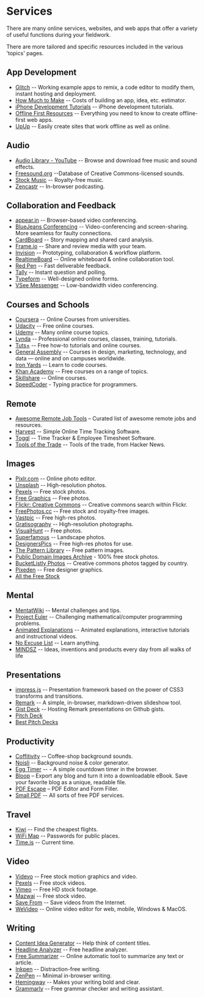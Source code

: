 # Services

There are many online services, websites, and web apps that offer a variety of useful functions during your fieldwork.

There are more tailored and specific resources included in the various 'topics' pages.



## App Development
- [Glitch](https://glitch.com/) -- Working example apps to remix, a code editor to modify them, instant hosting and deployment.
- [How Much to Make](http://howmuchtomake.com/) -- Costs of building an app, idea, etc. estimator.
- [iPhone Development Tutorials](http://www.raywenderlich.com/) -- iPhone development tutorials.
- [Offline First Resources](https://github.com/pazguille/offline-first) -- Everything you need to know to create offline-first web apps.
- [UpUp](https://github.com/TalAter/UpUp/) -- Easily create sites that work offline as well as online.



## Audio
- [Audio Library - YouTube](https://www.youtube.com/audiolibrary/music) -- Browse and download free music and sound effects.
- [Freesound.org](http://www.freesound.org/) --Database of Creative Commons-licensed sounds.
- [Stock Music](https://www.pond5.com/royalty-free-music/) -- Royalty-free music.
- [Zencastr](https://zencastr.com/) -- In-browser podcasting.



## Collaboration and Feedback
- [appear.in](https://appear.in/) -- Browser-based video conferencing.
- [BlueJeans Conferencing](https://www.bluejeans.com/) -- Video-conferencing and screen-sharing. More seamless for faulty connections.
- [CardBoard](https://cardboardit.com/) -- Story mapping and shared card analysis.
- [Frame.io](http://frame.io/) -- Share and review media with your team.
- [Invision](http://www.invisionapp.com/) -- Prototyping, collaboration & workflow platform.
- [RealtimeBoard](https://realtimeboard.com/) -- Online whiteboard & online collaboration tool.
- [Red Pen](https://redpen.io/) -- Fast deliverable feedback.
- [Tally](http://tally.tl/) -- Instant question and polling.
- [Typeform](https://www.typeform.com/) -- Well-designed online forms.
- [VSee Messenger](https://vsee.com/) -- Low-bandwidth video conferencing.



## Courses and Schools
- [Coursera](https://www.coursera.org/) -- Online Courses from universities.
- [Udacity](https://www.udacity.com/) -- Free online courses.
- [Udemy](https://www.udemy.com/) -- Many online course topics.
- [Lynda](https://www.lynda.com/) -- Professional online courses, classes, training, tutorials.
- [Tuts+](https://tutsplus.com/) -- Free how-to tutorials and online courses.
- [General Assembly](https://generalassemb.ly/) -- Courses in design, marketing, technology, and data — online and on campuses worldwide.
- [Iron Yards](https://www.theironyard.com/) -- Learn to code courses.
- [Khan Academy](https://www.khanacademy.org/) -- Free courses on a range of topics.
- [Skillshare](https://www.skillshare.com/) -- Online courses.
- [SpeedCoder](http://www.speedcoder.net/) - Typing practice for programmers.



## Remote
- [Awesome Remote Job Tools](https://github.com/lukasz-madon/awesome-remote-job/) – Curated list of awesome remote jobs and resources.
- [Harvest](https://www.getharvest.com/) -- Simple Online Time Tracking Software.
- [Toggl](https://www.toggl.com/) -- Time Tracker & Employee Timesheet Software.
- [Tools of the Trade](https://github.com/cjbarber/ToolsOfTheTrade#user-content-api-builder) -- Tools of the trade, from Hacker News.



## Images
- [Pixlr.com](https://pixlr.com/) -- Online photo editor.
- [Unsplash](https://unsplash.com/) -- High-resolution photos.
- [Pexels](https://www.pexels.com/) -- Free stock photos.
- [Free Graphics](http://picjumbo.com/) -- Free photos.
- [Flickr: Creative Commons](https://www.flickr.com/creativecommons/) -- Creative commons search within Flickr.
- [FreePhotos.cc](https://freephotos.cc/) -- Free stock and royalty-free images.
- [Vastpic](http://vastpic.com/) -- Free high-res photos.
- [Gratisography](http://www.gratisography.com/) -- High-resolution photographs.
- [VisualHunt](http://visualhunt.com/) -- Free photos.
- [Superfamous](http://images.superfamous.com/) -- Landscape photos.
- [DesignersPics](http://www.designerspics.com/) -- Free high-res photos for use.
- [The Pattern Library](http://thepatternlibrary.com/) -- Free pattern images.
- [Public Domain Images Archive](http://publicdomainarchive.com/) - 100% free stock photos.
- [BucketListly Photos](http://photos.bucketlistly.com/) -- Creative commons photos tagged by country.
- [Pixeden](http://www.pixeden.com/free-graphics) -- Free designer graphics.
- [All the Free Stock](http://allthefreestock.com/)



## Mental
- [MentatWiki](http://www.ludism.org/mentat/) -- Mental challenges and tips.
- [Project Euler](http://projecteuler.net/) -- Challenging mathematical/computer programming problems.
- [Animated Explanations](http://www.explania.com) -- Animated explanations, interactive tutorials and instructional videos.
- [No Excuse List](http://noexcuselist.com/) -- Learn anything.
- [MINDSZ](https://mindsz.com/) -- Ideas, inventions and products every day from all walks of life



## Presentations
- [impress.js](https://github.com/impress/impress.js) -- Presentation framework based on the power of CSS3 transforms and transitions.
- [Remark](https://github.com/gnab/remark) -- A simple, in-browser, markdown-driven slideshow tool.
- [Gist Deck](http://gistdeck.github.io/) -- Hosting Remark presentations on Github gists.
- [Pitch Deck](https://pitchdeck.improvepresentation.com/what-is-a-pitch-deck)
- [Best Pitch Decks](https://pitchdeck.improvepresentation.com/best-pitch-decks)



## Productivity
- [Coffitivity](https://coffitivity.com/) -- Coffee-shop background sounds.
- [Noisli](https://www.noisli.com/) -- Background noise & color generator.
- [Egg Timer](http://e.ggtimer.com/) -- - A simple countdown timer in the browser.
- [Bloop](http://www.bloxp.com/) – Export any blog and turn it into a downloadable eBook. Save your favorite blog as a unique, readable file.
- [PDF Escape](http://www.pdfescape.com/) – PDF Editor and Form Filler.
- [Small PDF](http://smallpdf.com/) -- All sorts of free PDF services.



## Travel
- [Kiwi](https://www.kiwi.com/us/) -- Find the cheapest flights.
- [WiFi Map](http://www.wifimap.io/) -- Passwords for public places.
- [Time.is](https://time.is) -- Current time.



## Video
- [Videvo](http://www.videvo.net/) -- Free stock motion graphics and video.
- [Pexels](https://videos.pexels.com/) -- Free stock videos.
- [Vimeo](https://vimeo.com/groups/freehd/) -- Free HD stock footage.
- [Mazwai](http://mazwai.com/) -- Free stock video.
- [Save From](http://en.savefrom.net/) -- Save videos from the Internet.
- [WeVideo](https://www.wevideo.com/) -- Online video editor for web, mobile, Windows & MacOS.



## Writing
- [Content Idea Generator](https://www.portent.com/tools/title-maker) -- Help think of content titles.
- [Headline Analyzer](https://coschedule.com/headline-analyzer) -- Free headline analyzer.
- [Free Summarizer](http://freesummarizer.com/) -- Online automatic tool to summarize any text or article.
- [Inkpen](http://inkpen.in/) -- Distraction-free writing.
- [ZenPen](http://www.zenpen.io/) -- Minimal in-browser writing.
- [Hemingway](http://www.hemingwayapp.com/) -- Makes your writing bold and clear.
- [Grammarly](https://www.grammarly.com/) -- Free grammar checker and writing assistant.


